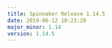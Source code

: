 ```yaml
---
title: Spinnaker Release 1.14.5
date: 2019-06-12 10:23:28
major_minor: 1.14
version: 1.14.5
---
```


<script src="https://gist.github.com/spinnaker-release/2f1dfa347f42a06a9ad1cece024dd020.js"/>
